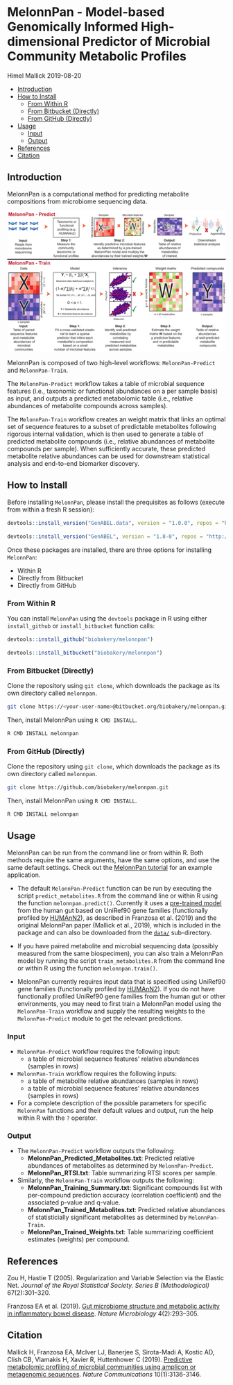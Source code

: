 MelonnPan - Model-based Genomically Informed High-dimensional Predictor of Microbial Community Metabolic Profiles
================
Himel Mallick
2019-08-20

-   [Introduction](#markdown-header-introduction)
-   [How to Install](#markdown-header-how-to-install)
    -   [From Within R](#markdown-header-from-within-r)
    -   [From Bitbucket (Directly)](#markdown-header-from-bitbucket-directly)
    -   [From GitHub (Directly)](#markdown-header-from-github-directly)
-   [Usage](#markdown-header-usage)
    -   [Input](#markdown-header-input)
    -   [Output](#markdown-header-output)
-   [References](#markdown-header-references)
-   [Citation](#markdown-header-citation)

Introduction
------------

MelonnPan is a computational method for predicting metabolite compositions from microbiome sequencing data.

![Overview of MelonnPan](https://github.com/biobakery/melonnpan/raw/master/vignettes/Figure_0.jpg)

MelonnPan is composed of two high-level workflows: `MelonnPan-Predict` and `MelonnPan-Train`.

The `MelonnPan-Predict` workflow takes a table of microbial sequence features (i.e., taxonomic or functional abundances on a per sample basis) as input, and outputs a predicted metabolomic table (i.e., relative abundances of metabolite compounds across samples).

The `MelonnPan-Train` workflow creates an weight matrix that links an optimal set of sequence features to a subset of predictable metabolites following rigorous internal validation, which is then used to generate a table of predicted metabolite compounds (i.e., relative abundances of metabolite compounds per sample). When sufficiently accurate, these predicted metabolite relative abundances can be used for downstream statistical analysis and end-to-end biomarker discovery.

How to Install
--------------

Before installing `MelonnPan`, please install the prequisites as follows (execute from within a fresh R session):

``` r
devtools::install_version("GenABEL.data", version = "1.0.0", repos = "http://cran.us.r-project.org")
```

``` r
devtools::install_version("GenABEL", version = "1.8-0", repos = "http://cran.us.r-project.org")
```

Once these packages are installed, there are three options for installing `MelonnPan`:

-   Within R
-   Directly from Bitbucket
-   Directly from GitHub

### From Within R

You can install `MelonnPan` using the `devtools` package in R using either `install_github` or `install_bitbucket` function calls:

``` r
devtools::install_github("biobakery/melonnpan")
```

``` r
devtools::install_bitbucket("biobakery/melonnpan")
```

### From Bitbucket (Directly)

Clone the repository using `git clone`, which downloads the package as its own directory called `melonnpan`.

``` bash
git clone https://<your-user-name>@bitbucket.org/biobakery/melonnpan.git
```

Then, install MelonnPan using `R CMD INSTALL`.

``` bash
R CMD INSTALL melonnpan
```

### From GitHub (Directly)

Clone the repository using `git clone`, which downloads the package as its own directory called `melonnpan`.

``` bash
git clone https://github.com/biobakery/melonnpan.git
```

Then, install MelonnPan using `R CMD INSTALL`.

``` bash
R CMD INSTALL melonnpan
```

Usage
-----

MelonnPan can be run from the command line or from within R. Both methods require the same arguments, have the same options, and use the same default settings. Check out the [MelonnPan tutorial](https://bitbucket.org/biobakery/biobakery/wiki/melonnpan) for an example application.

-   The default `MelonnPan-Predict` function can be run by executing the script `predict_metabolites.R` from the command line or within R using the function `melonnpan.predict()`. Currently it uses a [pre-trained model](https://github.com/biobakery/melonnpan/blob/master/data/melonnpan.trained.model.txt) from the human gut based on UniRef90 gene families (functionally profiled by [HUMAnN2](http://huttenhower.sph.harvard.edu/humann2)), as described in Franzosa et al. (2019) and the original MelonnPan paper (Mallick et al., 2019), which is included in the package and can also be downloaded from the [`data/`](https://github.com/biobakery/melonnpan/blob/master/data) sub-directory.

-   If you have paired metabolite and microbial sequencing data (possibly measured from the same biospecimen), you can also train a MelonnPan model by running the script `train_metabolites.R` from the command line or within R using the function `melonnpan.train()`.

-   MelonnPan currently requires input data that is specified using UniRef90 gene families (functionally profiled by [HUMAnN2](http://huttenhower.sph.harvard.edu/humann2)). If you do not have functionally profiled UniRef90 gene families from the human gut or other environments, you may need to first train a MelonnPan model using the `MelonnPan-Train` workflow and supply the resulting weights to the `MelonnPan-Predict` module to get the relevant predictions.

### Input

-   `MelonnPan-Predict` workflow requires the following input:
    -   a table of microbial sequence features' relative abundances (samples in rows)
-   `MelonnPan-Train` workflow requires the following inputs:
    -   a table of metabolite relative abundances (samples in rows)
    -   a table of microbial sequence features' relative abundances (samples in rows)
-   For a complete description of the possible parameters for specific `MelonnPan` functions and their default values and output, run the help within R with the `?` operator.

### Output

-   The `MelonnPan-Predict` workflow outputs the following:
    -   **MelonnPan\_Predicted\_Metabolites.txt**: Predicted relative abundances of metabolites as determined by `MelonnPan-Predict`.
    -   **MelonnPan\_RTSI.txt**: Table summarizing RTSI scores per sample.
-   Similarly, the `MelonnPan-Train` workflow outputs the following:
    -   **MelonnPan\_Training\_Summary.txt**: Significant compounds list with per-compound prediction accuracy (correlation coefficient) and the associated p-value and q-value.
    -   **MelonnPan\_Trained\_Metabolites.txt**: Predicted relative abundances of statisticially significant metabolites as determined by `MelonnPan-Train`.
    -   **MelonnPan\_Trained\_Weights.txt**: Table summarizing coefficient estimates (weights) per compound.

References
----------

Zou H, Hastie T (2005). Regularization and Variable Selection via the Elastic Net. *Journal of the Royal Statistical Society. Series B (Methodological)* 67(2):301–320.

Franzosa EA et al. (2019). [Gut microbiome structure and metabolic activity in inflammatory bowel disease](https://www.ncbi.nlm.nih.gov/pubmed/30531976). *Nature Microbiology* 4(2):293–305.

Citation
--------

Mallick H, Franzosa EA, McIver LJ, Banerjee S, Sirota-Madi A, Kostic AD, Clish CB, Vlamakis H, Xavier R, Huttenhower C (2019). [Predictive metabolomic profiling of microbial communities using amplicon or metagenomic sequences](https://www.ncbi.nlm.nih.gov/pubmed/31316056). *Nature Communications* 10(1):3136-3146.
